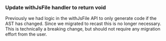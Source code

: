 ### Update withJsFile handler to return void

Previously we had logic in the withJsFile API to only generate code if the AST has changed. Since we
migrated to recast this is no longer necessary. This is technically a breaking change, but should not require
any migration effort from the user.